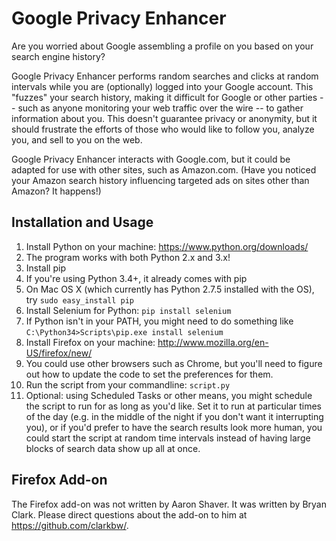 Google Privacy Enhancer
=====================

Are you worried about Google assembling a profile on you based on your search engine history?

Google Privacy Enhancer performs random searches and clicks at random intervals while you are (optionally) logged into your Google account. This "fuzzes" your search history, making it difficult for Google or other parties -- such as anyone monitoring your web traffic over the wire -- to gather information about you. This doesn't guarantee privacy or anonymity, but it should frustrate the efforts of those who would like to follow you, analyze you, and sell to you on the web.

Google Privacy Enhancer interacts with Google.com, but it could be adapted for use with other sites, such as Amazon.com. (Have you noticed your Amazon search history influencing targeted ads on sites other than Amazon? It happens!)

Installation and Usage
------------

1. Install Python on your machine: https://www.python.org/downloads/
  2. The program works with both Python 2.x and 3.x!
2. Install pip
  3. If you're using Python 3.4+, it already comes with pip
  4. On Mac OS X (which currently has Python 2.7.5 installed with the OS), try `sudo easy_install pip`
3. Install Selenium for Python: `pip install selenium`
  4. If Python isn't in your PATH, you might need to do something like `C:\Python34>Scripts\pip.exe install selenium`
4. Install Firefox on your machine: http://www.mozilla.org/en-US/firefox/new/
  4. You could use other browsers such as Chrome, but you'll need to figure out how to update the code to set the preferences for them.
5. Run the script from your commandline: `script.py`
6. Optional: using Scheduled Tasks or other means, you might schedule the script to run for as long as you'd like. Set it to run at particular times of the day (e.g. in the middle of the night if you don't want it interrupting you), or if you'd prefer to have the search results look more human, you could start the script at random time intervals instead of having large blocks of search data show up all at once.

Firefox Add-on
------------

The Firefox add-on was not written by Aaron Shaver. It was written by Bryan Clark. Please direct questions about the add-on to him at https://github.com/clarkbw/.
